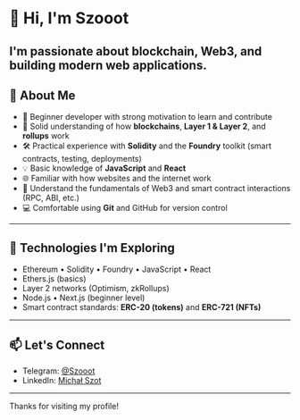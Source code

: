 # 👋 Hi, I'm Szooot

I'm passionate about blockchain, Web3, and building modern web applications.
---

## 🚀 About Me

- 🌱 Beginner developer with strong motivation to learn and contribute
- 🧠 Solid understanding of how **blockchains**, **Layer 1 & Layer 2**, and **rollups** work
- 🛠️ Practical experience with **Solidity** and the **Foundry** toolkit (smart contracts, testing, deployments)
- 💡 Basic knowledge of **JavaScript** and **React**
- 🌐 Familiar with how websites and the internet work
- 🔗 Understand the fundamentals of Web3 and smart contract interactions (RPC, ABI, etc.)
- 💻 Comfortable using **Git** and GitHub for version control

---

## 🔧 Technologies I'm Exploring

- Ethereum • Solidity • Foundry • JavaScript • React  
- Ethers.js (basics)  
- Layer 2 networks (Optimism, zkRollups)  
- Node.js • Next.js (beginner level)
- Smart contract standards: **ERC-20 (tokens)** and **ERC-721 (NFTs)**

---

## 📫 Let's Connect

- Telegram: [@Szooot](https://t.me/Szooot)
- LinkedIn: [Michał Szot](www.linkedin.com/in/michał-szot-470123264)

---

Thanks for visiting my profile!

